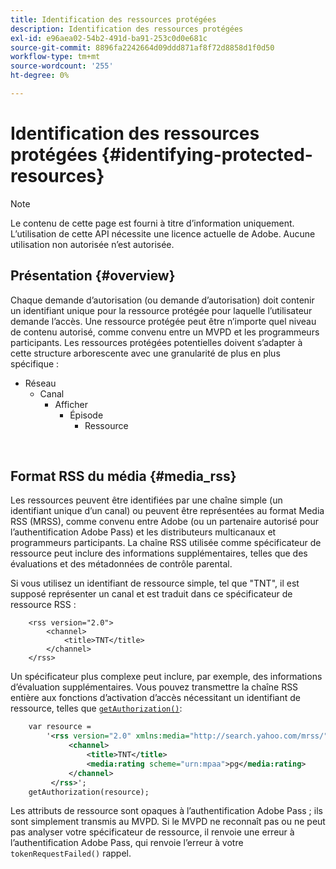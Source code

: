```yaml
---
title: Identification des ressources protégées
description: Identification des ressources protégées
exl-id: e96aea02-54b2-491d-ba91-253c0d0e681c
source-git-commit: 8896fa2242664d09ddd871af8f72d8858d1f0d50
workflow-type: tm+mt
source-wordcount: '255'
ht-degree: 0%

---
```


# Identification des ressources protégées {#identifying-protected-resources}

>[!NOTE]
>
>Le contenu de cette page est fourni à titre d’information uniquement. L’utilisation de cette API nécessite une licence actuelle de Adobe. Aucune utilisation non autorisée n’est autorisée.

## Présentation {#overview}

Chaque demande d’autorisation (ou demande d’autorisation) doit contenir un identifiant unique pour la ressource protégée pour laquelle l’utilisateur demande l’accès. Une ressource protégée peut être n’importe quel niveau de contenu autorisé, comme convenu entre un MVPD et les programmeurs participants. Les ressources protégées potentielles doivent s’adapter à cette structure arborescente avec une granularité de plus en plus spécifique :

- Réseau
   - Canal
      - Afficher
         - Épisode
            - Ressource

</br>

## Format RSS du média {#media_rss}

Les ressources peuvent être identifiées par une chaîne simple (un identifiant unique d’un canal) ou peuvent être représentées au format Media RSS (MRSS), comme convenu entre Adobe (ou un partenaire autorisé pour l’authentification Adobe Pass) et les distributeurs multicanaux et programmeurs participants. La chaîne RSS utilisée comme spécificateur de ressource peut inclure des informations supplémentaires, telles que des évaluations et des métadonnées de contrôle parental.


Si vous utilisez un identifiant de ressource simple, tel que &quot;TNT&quot;, il est supposé représenter un canal et est traduit dans ce spécificateur de ressource RSS :

```RSS
    <rss version="2.0"> 
        <channel>
            <title>TNT</title>
        </channel>
    </rss>
```


Un spécificateur plus complexe peut inclure, par exemple, des informations d’évaluation supplémentaires. Vous pouvez transmettre la chaîne RSS entière aux fonctions d’activation d’accès nécessitant un identifiant de ressource, telles que [`getAuthorization()`](/help/authentication/rest-api-reference.md):

```rss
    var resource = 
        '<rss version="2.0" xmlns:media="http://search.yahoo.com/mrss/"> 
             <channel>
                 <title>TNT</title>
                 <media:rating scheme="urn:mpaa">pg</media:rating>
             </channel>
         </rss>'; 
    getAuthorization(resource);
```

Les attributs de ressource sont opaques à l’authentification Adobe Pass ; ils sont simplement transmis au MVPD. Si le MVPD ne reconnaît pas ou ne peut pas analyser votre spécificateur de ressource, il renvoie une erreur à l’authentification Adobe Pass, qui renvoie l’erreur à votre `tokenRequestFailed()` rappel.

<!--
## Related Information {#related}

-  User Metadata
-  Preflight Authorization
-->
